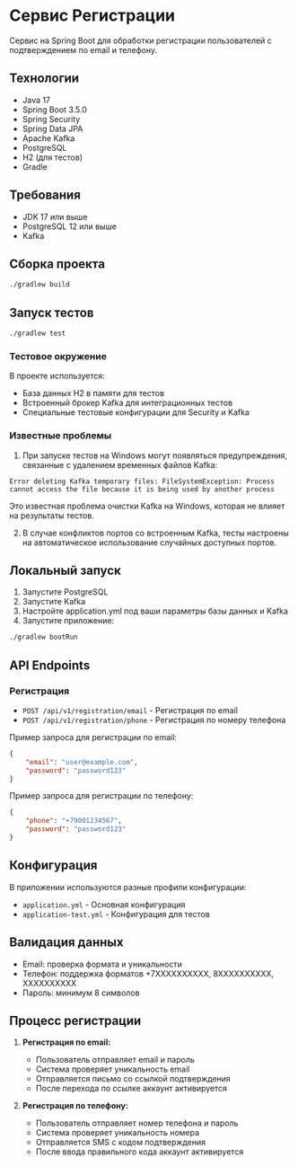 # Сервис Регистрации

Сервис на Spring Boot для обработки регистрации пользователей с подтверждением по email и телефону.

## Технологии

- Java 17
- Spring Boot 3.5.0
- Spring Security
- Spring Data JPA
- Apache Kafka
- PostgreSQL
- H2 (для тестов)
- Gradle

## Требования

- JDK 17 или выше
- PostgreSQL 12 или выше
- Kafka 

## Сборка проекта

```bash
./gradlew build
```

## Запуск тестов

```bash
./gradlew test
```

### Тестовое окружение

В проекте используется:
- База данных H2 в памяти для тестов
- Встроенный брокер Kafka для интеграционных тестов
- Специальные тестовые конфигурации для Security и Kafka

### Известные проблемы

1. При запуске тестов на Windows могут появляться предупреждения, связанные с удалением временных файлов Kafka:
```
Error deleting Kafka temporary files: FileSystemException: Process cannot access the file because it is being used by another process
```
Это известная проблема очистки Kafka на Windows, которая не влияет на результаты тестов.

2. В случае конфликтов портов со встроенным Kafka, тесты настроены на автоматическое использование случайных доступных портов.

## Локальный запуск

1. Запустите PostgreSQL
2. Запустите Kafka
3. Настройте application.yml под ваши параметры базы данных и Kafka
4. Запустите приложение:
```bash
./gradlew bootRun
```

## API Endpoints

### Регистрация

- `POST /api/v1/registration/email` - Регистрация по email
- `POST /api/v1/registration/phone` - Регистрация по номеру телефона

Пример запроса для регистрации по email:
```json
{
    "email": "user@example.com",
    "password": "password123"
}
```

Пример запроса для регистрации по телефону:
```json
{
    "phone": "+79001234567",
    "password": "password123"
}
```

## Конфигурация

В приложении используются разные профили конфигурации:
- `application.yml` - Основная конфигурация
- `application-test.yml` - Конфигурация для тестов

## Валидация данных

- Email: проверка формата и уникальности
- Телефон: поддержка форматов +7XXXXXXXXXX, 8XXXXXXXXXX, XXXXXXXXXX
- Пароль: минимум 8 символов

## Процесс регистрации

1. **Регистрация по email:**
   - Пользователь отправляет email и пароль
   - Система проверяет уникальность email
   - Отправляется письмо со ссылкой подтверждения
   - После перехода по ссылке аккаунт активируется

2. **Регистрация по телефону:**
   - Пользователь отправляет номер телефона и пароль
   - Система проверяет уникальность номера
   - Отправляется SMS с кодом подтверждения
   - После ввода правильного кода аккаунт активируется
